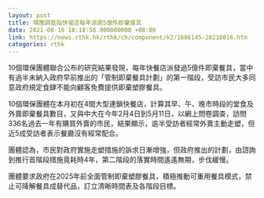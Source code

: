 ```yaml
---
layout: post
title: 環團調查指快餐店每年派逾5億件即棄餐具
date: 2021-08-16 18:18:56.000000000 +08:00
link: https://news.rthk.hk/rthk/ch/component/k2/1606145-20210816.htm
categories: rthk
---
```


10個環保團體聯合公布的研究結果發現，每年快餐店派發過5億件即棄餐具，當中有過半未納入政府早前推出的「管制即棄餐具計劃」的第一階段，受訪市民大多同意政府規定食肆不能向顧客免費提供即棄塑膠餐具。

10個環保團體在本月初在4間大型連鎖快餐店，計算其早、午、晚市時段的堂食及外賣即棄餐具數目，又與中大在今年2月4日到5月11日，以網上問卷調查，訪問336名過去一年有購買外賣的市民，結果顯示，逾半受訪者經常外賣主動走塑，但近5成受訪者表示餐廳沒有經常配合。

團體認為，市民對政府實施走塑措施的訴求日漸增強，但政府推出的計劃，由諮詢到推行首階段措施竟耗時4年，第二階段的落實時間遙遙無期，步伐緩慢。

團體要求政府在2025年前全面管制即棄塑膠餐具，積極推動可重用餐具模式，禁止可降解餐具成替代品，訂立清晰時間表及各階段目標。
